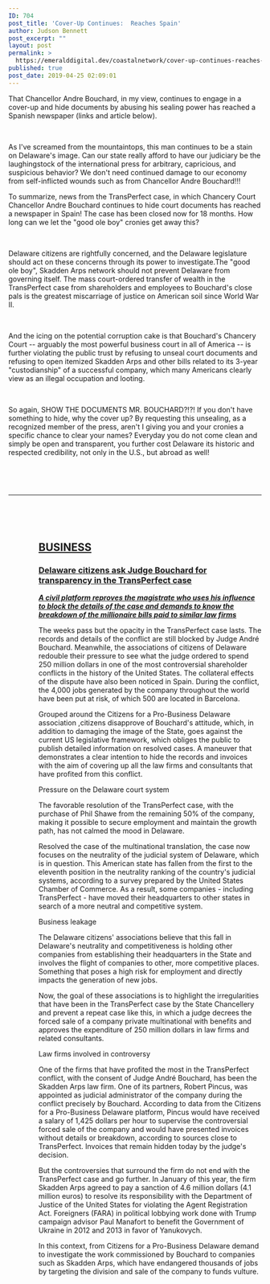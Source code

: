 ```yaml
---
ID: 704
post_title: 'Cover-Up Continues:  Reaches Spain'
author: Judson Bennett
post_excerpt: ""
layout: post
permalink: >
  https://emeralddigital.dev/coastalnetwork/cover-up-continues-reaches-spain/
published: true
post_date: 2019-04-25 02:09:01
---
```

That Chancellor Andre Bouchard, in my view, continues to engage in a cover-up and hide documents by abusing his sealing power has reached a Spanish newspaper (links and article below).

&nbsp;

As I've screamed from the mountaintops, this man continues to be a stain on Delaware's image. Can our state really afford to have our judiciary be the laughingstock of the international press for arbitrary, capricious, and suspicious behavior? We don't need continued damage to our economy from self-inflicted wounds such as from Chancellor Andre Bouchard!!!

To summarize, news from the TransPerfect case, in which Chancery Court Chancellor Andre Bouchard continues to hide court documents has reached a newspaper in Spain! The case has been closed now for 18 months. How long can we let the "good ole boy" cronies get away this?

&nbsp;

Delaware citizens are rightfully concerned, and the Delaware legislature should act on these concerns through its power to investigate.The "good ole boy", Skadden Arps network should not prevent Delaware from governing itself. The mass court-ordered transfer of wealth in the TransPerfect case from shareholders and employees to Bouchard's close pals is the greatest miscarriage of justice on American soil since World War II.

&nbsp;

And the icing on the potential corruption cake is that Bouchard's Chancery Court -- arguably the most powerful business court in all of America -- is further violating the public trust by refusing to unseal court documents and refusing to open itemized Skadden Arps and other bills related to its 3-year "custodianship" of a successful company, which many Americans clearly view as an illegal occupation and looting.

&nbsp;

So again, SHOW THE DOCUMENTS MR. BOUCHARD?!?! If you don't have something to hide, why the cover up? By requesting this unsealing, as a recognized member of the press, aren't I giving you and your cronies a specific chance to clear your names? Everyday you do not come clean and simply be open and transparent, you further cost Delaware its historic and respected credibility, not only in the U.S., but abroad as well!

&nbsp;

&nbsp;

<hr />

&nbsp;

&nbsp;
<h2 style="padding-left:60px;"><a href="https://cronicaglobal.elespanol.com/business/delaware-reclaman-juez-transparencia-transperfect_232014_102.html" target="_blank" rel="noopener noreferrer">BUSINESS</a></h2>
<h3 style="padding-left:60px;"><a href="https://cronicaglobal.elespanol.com/business/delaware-reclaman-juez-transparencia-transperfect_232014_102.html" target="_blank" rel="noopener noreferrer">Delaware citizens ask Judge Bouchard for transparency in the TransPerfect case</a></h3>
<p style="padding-left:60px;"><a href="https://cronicaglobal.elespanol.com/business/delaware-reclaman-juez-transparencia-transperfect_232014_102.html" target="_blank" rel="noopener noreferrer"><strong><em>A civil platform reproves the magistrate who uses his influence to block the details of the case and demands to know the breakdown of the millionaire bills paid to similar law firms</em></strong></a></p>
<p style="padding-left:60px;">The weeks pass but the opacity in the TransPerfect case lasts. The records and details of the conflict are still blocked by Judge André Bouchard. Meanwhile, the associations of citizens of Delaware redouble their pressure to see what the judge ordered to spend 250 million dollars in one of the most controversial shareholder conflicts in the history of the United States. The collateral effects of the dispute have also been noticed in Spain. During the conflict, the 4,000 jobs generated by the company throughout the world have been put at risk, of which 500 are located in Barcelona.</p>
<p style="padding-left:60px;">Grouped around the Citizens for a Pro-Business Delaware association ,citizens disapprove of Bouchard's attitude, which, in addition to damaging the image of the State, goes against the current US legislative framework, which obliges the public to publish detailed information on resolved cases. A maneuver that demonstrates a clear intention to hide the records and invoices with the aim of covering up all the law firms and consultants that have profited from this conflict.</p>
<p style="padding-left:60px;">Pressure on the Delaware court system</p>
<p style="padding-left:60px;">The favorable resolution of the TransPerfect case, with the purchase of Phil Shawe from the remaining 50% of the company, making it possible to secure employment and maintain the growth path, has not calmed the mood in Delaware.</p>
<p style="padding-left:60px;">Resolved the case of the multinational translation, the case now focuses on the neutrality of the judicial system of Delaware, which is in question. This American state has fallen from the first to the eleventh position in the neutrality ranking of the country's judicial systems, according to a survey prepared by the United States Chamber of Commerce. As a result, some companies - including TransPerfect - have moved their headquarters to other states in search of a more neutral and competitive system.</p>
<p style="padding-left:60px;">Business leakage</p>
<p style="padding-left:60px;">The Delaware citizens' associations believe that this fall in Delaware's neutrality and competitiveness is holding other companies from establishing their headquarters in the State and involves the flight of companies to other, more competitive places. Something that poses a high risk for employment and directly impacts the generation of new jobs.</p>
<p style="padding-left:60px;">Now, the goal of these associations is to highlight the irregularities that have been in the TransPerfect case by the State Chancellery and prevent a repeat case like this, in which a judge decrees the forced sale of a company private multinational with benefits and approves the expenditure of 250 million dollars in law firms and related consultants.</p>
<p style="padding-left:60px;">Law firms involved in controversy</p>
<p style="padding-left:60px;">One of the firms that have profited the most in the TransPerfect conflict, with the consent of Judge André Bouchard, has been the Skadden Arps law firm. One of its partners, Robert Pincus, was appointed as judicial administrator of the company during the conflict precisely by Bouchard. According to data from the Citizens for a Pro-Business Delaware platform, Pincus would have received a salary of 1,425 dollars per hour to supervise the controversial forced sale of the company and would have presented invoices without details or breakdown, according to sources close to TransPerfect. Invoices that remain hidden today by the judge's decision.</p>
<p style="padding-left:60px;">But the controversies that surround the firm do not end with the TransPerfect case and go further. In January of this year, the firm Skadden Arps agreed to pay a sanction of 4.6 million dollars (4.1 million euros) to resolve its responsibility with the Department of Justice of the United States for violating the Agent Registration Act. Foreigners (FARA) in political lobbying work done with Trump campaign advisor Paul Manafort to benefit the Government of Ukraine in 2012 and 2013 in favor of Yanukovych.</p>
<p style="padding-left:60px;">In this context, from Citizens for a Pro-Business Delaware demand to investigate the work commissioned by Bouchard to companies such as Skadden Arps, which have endangered thousands of jobs by targeting the division and sale of the company to funds vulture.</p>